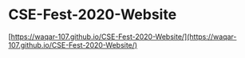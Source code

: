 # CSE-Fest-2020-Website

[https://waqar-107.github.io/CSE-Fest-2020-Website/](https://waqar-107.github.io/CSE-Fest-2020-Website/)
